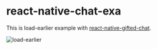 # react-native-chat-exa

This is load-earlier example with [react-native-gifted-chat](https://github.com/FaridSafi/react-native-gifted-chat).

![load-earlier](./load-earlier.gif)
